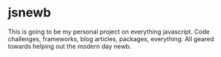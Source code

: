 # jsnewb
This is going to be my personal project on everything javascript. Code challenges, frameworks, blog articles, packages, everything. All geared towards helping out the modern day newb.
